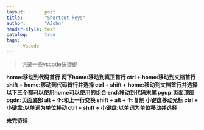 ```yaml
---
layout:       post
title:        "Shortcut keys"
author:       "AJohn"
header-style: text
catalog:      true
tags:
    - Vscode
---
```


>记录一些vscode快捷键

**home:移动到代码首行
两下home:移动到真正首行
ctrl + home:移动到文档首行
shift + home:移动到代码首行并选择
ctrl + shift + home:移动到文档首行并选择
以下三个都可以使用home可以使用的组合
end:移动到代码末尾
pgup:页面顶部
pgdn:页面底部
alt + ↑:和上一行交换
shift + alt + ↑:复制
小键盘移动光标
ctrl + 小键盘:以单词为单位移动
ctrl + shift + 小键盘:以单词为单位移动并选择**

~~**未完待续**~~
